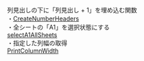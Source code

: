 列見出しの下に「列見出し + 1」を埋め込む関数 <br>
・[CreateNumberHeaders](https://github.com/syuikatagiri/UTModuleVBA/blob/main/CreateNumberHeaders.bas)<br>
・全シートの「A1」を選択状態にする<br>
[selectA1AllSheets](https://github.com/syuikatagiri/UTModuleVBA/blob/main/selectA1AllSheets.bas)<br>
・指定した列幅の取得<br>
[PrintColumnWidth](https://github.com/syuikatagiri/UTModuleVBA/blob/main/PrintColumnWidth.bas)



